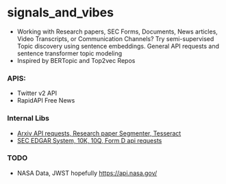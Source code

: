 # signals_and_vibes
- Working with Research papers, SEC Forms, Documents, News articles, Video Transcripts, or Communication Channels? Try semi-supervised Topic discovery using sentence embeddings.
General API requests and sentence transformer topic modeling
- Inspired by BERTopic and Top2vec Repos

### APIS:
- Twitter v2 API
- RapidAPI Free News

### Internal Libs
- [Arxiv API requests, Research paper Segmenter, Tesseract](https://github.com/danielpatrickhug/Research_Paper_Parser)
- [SEC EDGAR System, 10K, 10Q, Form D api requests](https://github.com/danielpatrickhug/SECDataExtraction)

### TODO
- NASA Data, JWST hopefully https://api.nasa.gov/

